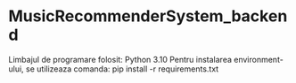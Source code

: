 # MusicRecommenderSystem_backend


Limbajul de programare folosit: Python 3.10
Pentru instalarea environment-ului, se utilizeaza comanda: pip install -r requirements.txt

